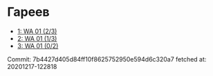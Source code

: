 # Гареев
- [1: WA 01 (2/3)](1.md)
- [2: WA 01 (1/3)](2.md)
- [3: WA 01 (0/2)](3.md)

Commit: 7b4427d405d84ff10f8625752950e594d6c320a7
 fetched at: 20201217-122818

